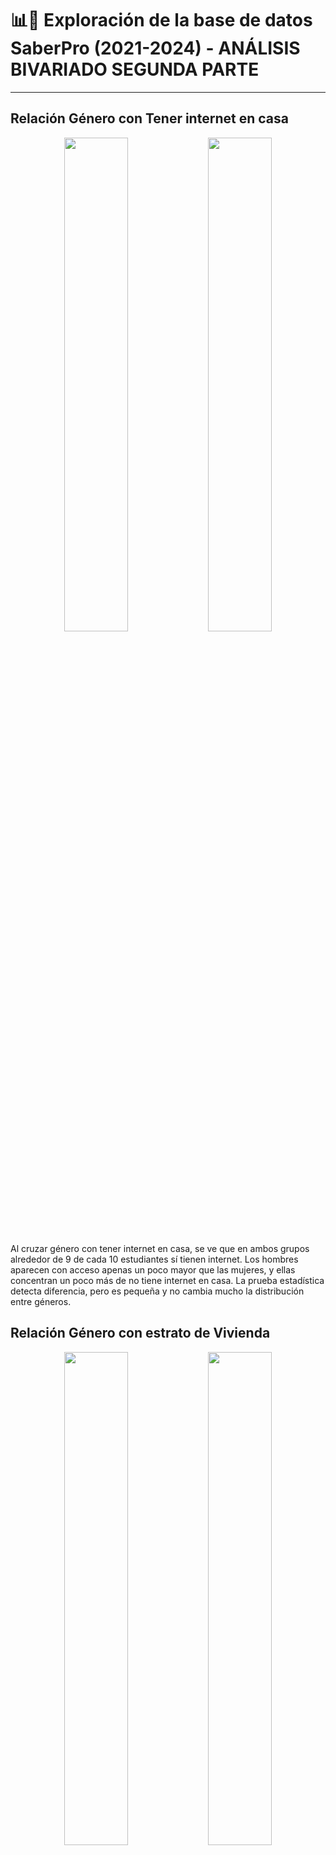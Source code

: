 
# 📊📝 Exploración de la base de datos SaberPro (2021-2024) - ANÁLISIS BIVARIADO SEGUNDA PARTE

---
## Relación Género con Tener internet en casa 

<p align="center">
  <img src="https://github.com/user-attachments/assets/4c3544c5-3b7c-46a5-818f-deddca1600e5" width="45%">
  <img src="https://github.com/user-attachments/assets/1ae3e4b5-c8ae-47c1-a055-b7b5e68ae900" width="45%">
</p>

Al cruzar género con tener internet en casa, se ve que en ambos grupos alrededor de 9 de cada 10 estudiantes sí tienen internet. Los hombres aparecen con acceso apenas un poco mayor que las mujeres, y ellas concentran un poco más de no tiene internet en casa. La prueba estadística detecta diferencia, pero es pequeña y no cambia mucho la distribución entre géneros.

## Relación Género con estrato de Vivienda 

<p align="center">
  <img src="https://github.com/user-attachments/assets/ec3869ff-ff14-4285-a806-f22d394c9c63" width="45%">
  <img src="https://github.com/user-attachments/assets/856378c6-a402-4c34-bbda-84cce209046f" width="45%">
</p>

Al cruzar género con estrato de vivienda, ambos géneros se concentran sobre todo en estratos 2 y 3; luego viene el estrato 1, y a partir del 4 la participación baja bastante. Los estratos 5 y 6 son minoritarios para todos. La diferencia entre géneros es leve pero consistente: las mujeres tienen un poco más de presencia en estratos 1–2, mientras que los hombres pesan un poco más en estratos 3–6.

## Relación tipo de institución con método del programa

<p align="center">
  <img src="https://github.com/user-attachments/assets/4182c32a-502c-4dc4-b600-a35d783c9127" width="45%">
  <img src="https://github.com/user-attachments/assets/02fa70f6-45cd-4389-b60f-d9cc07c6d6c2" width="45%">
</p>

Al cruzar tipo de institución con método del programa se ve que la modalidad presencial domina en todos los casos, pero con diferencias claras según la institución. En la institución tecnológica casi todo es presencial prácticamente la totalidad. En la universidad también predomina lo presencial alrededor de ocho de cada diez. En la institución universitaria el esquema es más mixto: cerca de seis de cada diez son presenciales y una parte importante se reparte entre distancia y virtual. En la técnica profesional hay dos tercios presenciales y casi tres de cada diez en virtual. La semipresencial casi no aparece. La prueba confirma que el método cambia según el tipo de institución.

## Relación Origen de la institución con Nivel del Programa

<p align="center">
  <img src="https://github.com/user-attachments/assets/29f47419-45d6-40cb-91ae-c8b7a1c0bcb7" width="45%">
  <img src="https://github.com/user-attachments/assets/643a3c62-9e5e-46a0-8dce-3d886cafecdb" width="45%">
</p>

Al cruzar origen de la institución con nivel del programa, se ve que casi todo está en nivel universitario, sin importar si la institución es oficial como nacional, municipal, departamental, o no oficial como fundación, corporación, o de régimen especial. Los niveles tecnológico y técnico profesional aparecen solo con participaciones mínimas. La prueba estadística con un resultado de p = 0.27 indica que no hay una relación clara entre el origen y el nivel del programa.

---













